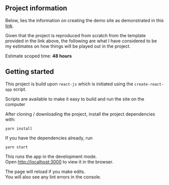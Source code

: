 ## Project information

Below, lies the information on creating the demo site as demonstrated in 
this [link](https://www.figma.com/file/ULO7triZT4KKl4IuFzSw1p/Ujamaa?node-id=36%3A0).

Given that the project is reproduced from scratch from the template provided in the link above, the 
following are what I have considered to be my estimates on how things will be played out in the project.

Estimate scoped time: **48 hours**

## Getting started

This project is build upon `react-js` which is initiated using the `create-react-app` script.

Scripts are available to make it easy to build and run the site on the computer

After cloning / downloading the project, install the project dependencies with:

```shell script
yarn install
```

If you have the dependencies already, run


```shell script
yarn start
```

This runs the app in the development mode.<br />
Open [http://localhost:3000](http://localhost:3000) to view it in the browser.

The page will reload if you make edits.<br />
You will also see any lint errors in the console.

